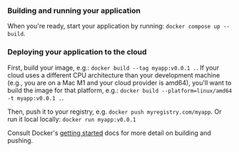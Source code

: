 ### Building and running your application

When you're ready, start your application by running:
`docker compose up --build`.

### Deploying your application to the cloud

First, build your image, e.g.: `docker build --tag myapp:v0.0.1 .`.
If your cloud uses a different CPU architecture than your development
machine (e.g., you are on a Mac M1 and your cloud provider is amd64),
you'll want to build the image for that platform, e.g.:
`docker build --platform=linux/amd64 -t myapp:v0.0.1 .`.

Then, push it to your registry, e.g. `docker push myregistry.com/myapp`.
Or run it local locally: `docker run myapp:v0.0.1`

Consult Docker's [getting started](https://docs.docker.com/go/get-started-sharing/)
docs for more detail on building and pushing.